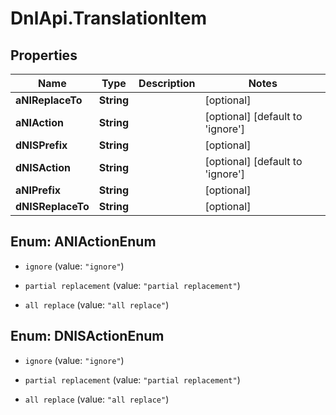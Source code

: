 # DnlApi.TranslationItem

## Properties
Name | Type | Description | Notes
------------ | ------------- | ------------- | -------------
**aNIReplaceTo** | **String** |  | [optional] 
**aNIAction** | **String** |  | [optional] [default to &#39;ignore&#39;]
**dNISPrefix** | **String** |  | [optional] 
**dNISAction** | **String** |  | [optional] [default to &#39;ignore&#39;]
**aNIPrefix** | **String** |  | [optional] 
**dNISReplaceTo** | **String** |  | [optional] 


<a name="ANIActionEnum"></a>
## Enum: ANIActionEnum


* `ignore` (value: `"ignore"`)

* `partial replacement` (value: `"partial replacement"`)

* `all replace` (value: `"all replace"`)




<a name="DNISActionEnum"></a>
## Enum: DNISActionEnum


* `ignore` (value: `"ignore"`)

* `partial replacement` (value: `"partial replacement"`)

* `all replace` (value: `"all replace"`)




